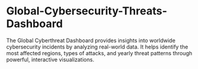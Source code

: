 # Global-Cybersecurity-Threats-Dashboard
The Global Cyberthreat Dashboard provides insights into worldwide cybersecurity incidents by analyzing real-world data. It helps identify the most affected regions, types of attacks, and yearly threat patterns through powerful, interactive visualizations.
